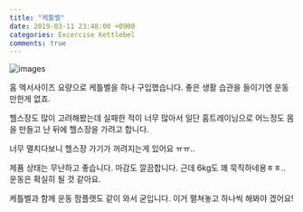 ```yaml
---
title: "케틀벨"
date: 2019-03-11 23:48:00 +0900
categories: Excercise Kettlebel
comments: true
---
```


![images](https://github.com/DeveloperKHJ/DeveloperKHJ.github.io/blob/master/_images/kettlbell.jpg?raw=true)

홈 엑서사이즈 요량으로 케틀벨을 하나 구입했습니다. 좋은 생활 습관을 들이기엔 운동만한게 없죠.

헬스장도 많이 고려해봤는데 실패한 적이 너무 많아서 일단 홈트레이닝으로 어느정도 몸을 만들고 난 뒤에 헬스장을 가려고 합니다.

너무 멸치다보니 헬스장 가기가 꺼려지는게 있어요 ㅠㅠ..

제품 상태는 무난하고 좋습니다. 마감도 깔끔합니다. 근데 6kg도 꽤 묵직하네용ㅎㅎ.. 운동은 확실히 될 것 같아요.

케틀벨과 함께 운동 팜플랫도 같이 와서 굳입니다. 이거 펼쳐놓고 하나씩 해봐야 겠어요!

